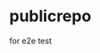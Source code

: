 # publicrepo
for e2e test








































































































































































































































































































































































































































































































































































































































































































































































































































































































































































































